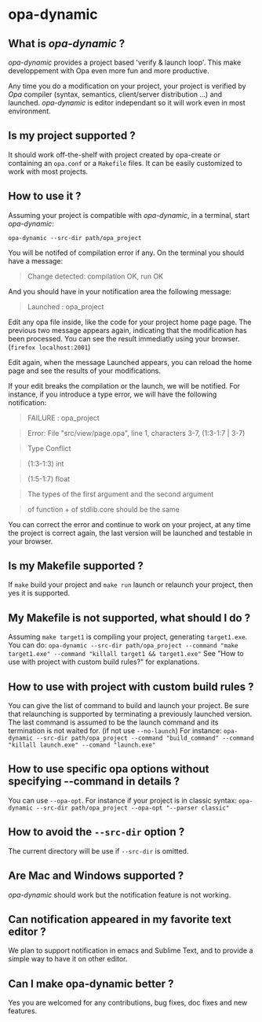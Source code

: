 opa-dynamic
===========

## What is *opa-dynamic* ?
*opa-dynamic* provides a project based 'verify & launch loop'. This make developpement with Opa even more fun and more productive.

Any time you do a modification on your project, your project is verified by *Opa* compiler (syntax, semantics, client/server distribution ...) and launched.
*opa-dynamic* is editor independant so it will work even in most environment.


## Is my project supported ?
It should work off-the-shelf with project created by opa-create or containing an `opa.conf` or a `Makefile` files.
It can be easily customized to work with most projects.


## How to use it ?
Assuming your project is compatible with *opa-dynamic*, in a terminal, start *opa-dynamic*:

`opa-dynamic --src-dir path/opa_project`

You will be notifed of compilation error if any.
On the terminal you should have a message:

>Change detected: compilation OK, run OK

And you should have in your notification area the following message:

>Launched : opa_project


Edit any opa file inside, like the code for your project home page page.
The previous two message appears again, indicating that the modification has been processed.
You can see the result immediatly using your browser. (`firefox localhost:2001`)

Edit again, when the message Launched appears, you can reload the home page and see the results of your modifications.

If your edit breaks the compilation or the launch, we will be notified.
For instance, if you introduce a type error, we will have the following notification:


>FAILURE : opa_project

>Error: File "src/view/page.opa", line 1, characters 3-7, (1:3-1:7 | 3-7)

>Type Conflict

>  (1:3-1:3)           int

>  (1:5-1:7)           float

>

>  The types of the first argument and the second argument

>    of function + of stdlib.core should be the same

You can correct the error and continue to work on your project, at any time the project is correct again, the last version will be launched and testable in your browser.


## Is my Makefile supported ?
If `make` build your project and `make run` launch or relaunch your project, then yes it is supported.


## My Makefile is not supported, what should I do ?
Assuming `make target1` is compiling your project, generating `target1.exe`.
You can do:
`opa-dynamic --src-dir path/opa_project --command "make target1.exe" --command "killall target1 && target1.exe"`
See "How to use with project with custom build rules?" for explanations.


## How to use with project with custom build rules ?

You can give the list of command to build and launch your project.
Be sure that relaunching is supported by terminating a previously launched version.
The last command is assumed to be the launch command and its termination is not waited for. (if not use `--no-launch`)
For instance:
`opa-dynamic --src-dir path/opa_project --command "build_command" --command "killall launch.exe" --comand "launch.exe"`

## How to use specific opa options without specifying --command in details ?
You can use `--opa-opt`.
For instance if your project is in classic syntax:
`opa-dynamic --src-dir path/opa_project --opa-opt "--parser classic"`

## How to avoid the `--src-dir` option ?
The current directory will be use if `--src-dir` is omitted.

## Are Mac and Windows supported ?
*opa-dynamic* should work but the notification feature is not working.

## Can notification appeared in my favorite text editor ?
We plan to support notification in emacs and Sublime Text, and to provide a simple way to have it on other editor.

## Can I make opa-dynamic better ?
Yes you are welcomed for any contributions, bug fixes, doc fixes and new features.
